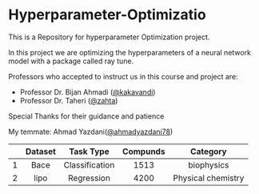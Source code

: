 # Hyperparameter-Optimizatio

This is a Repository for hyperparameter Optimization project.

In this project we are optimizing the hyperparameters of a neural network model with a package called ray tune.



Professors who accepted to instruct us in this course and project are:
+ Professor Dr. Bijan Ahmadi ([@kakavandi](https://github.com/kakavandi))
+ Professor Dr. Taheri ([@zahta](https://github.com/zahta))

Special Thanks for their guidance and patience


My temmate: Ahmad Yazdani([@ahmadyazdani78](https://github.com/Ahmadyazdani78))


<center> 
  
|   |  Dataset |    Task Type   | Compunds |      Category     |
|---|:--------:|:--------------:|:--------:|:-----------------:|
| 1 |   Bace   | Classification |   1513   |     biophysics    |
| 2 |   lipo   | Regression     |   4200   | Physical chemistry|
